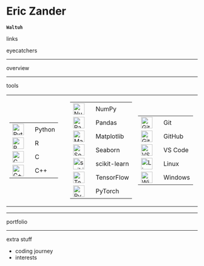 # Eric Zander

**`Waltuh`**

links

eyecatchers

---

overview

---

tools

<table>
    <tr><td>
        <table>
            <tr>
                <td><img align="left" alt="Python" width="30px" style="padding-right:10px;" src="https://cdn.jsdelivr.net/gh/devicons/devicon/icons/python/python-plain.svg" /></td>
                <td>Python</td>
            </tr><tr>
                <td><img align="left" alt="R" width="30px" style="padding-right:10px;" src="https://cdn.jsdelivr.net/gh/devicons/devicon/icons/r/r-plain.svg" /></td>
                <td>R</td>
            </tr><tr>
                <td><img align="left" alt="C" width="30px" style="padding-right:10px;" src="https://cdn.jsdelivr.net/gh/devicons/devicon/icons/c/c-plain.svg" /></td>
                <td>C</td>
            </tr><tr>
                <td><img align="left" alt="C++" width="30px" style="padding-right:10px;" src="https://cdn.jsdelivr.net/gh/devicons/devicon/icons/cplusplus/cplusplus-plain.svg" /></td>
                <td>C++</td>
            </tr>
        </table>
    </td><td>
        </td><td>
        <table>
            <tr>
                <td><img align="left" alt="NumPy" width="30px" style="padding-right:10px;" src="https://cdn.jsdelivr.net/gh/devicons/devicon/icons/numpy/numpy-original.svg" /></td>
                <td>NumPy</td>
            </tr><tr>
                <td><img align="left" alt="Pandas" width="30px" style="padding-right:10px;" src="https://cdn.jsdelivr.net/gh/devicons/devicon/icons/pandas/pandas-original.svg" /></td>
                <td>Pandas</td>
            </tr><tr>
                <td><img align="left" alt="Matplotlib" width="30px" style="padding-right:10px;" src="https://upload.wikimedia.org/wikipedia/commons/8/84/Matplotlib_icon.svg" /></td>
                <td>Matplotlib</td>
            </tr><tr>
                <td><img align="left" alt="Seaborn" width="30px" style="padding-right:10px;" src="https://seaborn.pydata.org/_images/logo-mark-lightbg.svg" /></td>
                <td>Seaborn</td>
            </tr><tr>
                <td><img align="left" alt="scikit-learn" width="30px" style="padding-right:10px;" src="https://upload.wikimedia.org/wikipedia/commons/0/05/Scikit_learn_logo_small.svg" /></td>
                <td>scikit-learn</td>
            </tr><tr>
                <td><img align="left" alt="TensorFlow" width="30px" style="padding-right:10px;" src="https://cdn.jsdelivr.net/gh/devicons/devicon/icons/tensorflow/tensorflow-original.svg" /></td>
                <td>TensorFlow</td>
            </tr><tr>
                <td><img align="left" alt="PyTorch" width="30px" style="padding-right:10px;" src="https://cdn.jsdelivr.net/gh/devicons/devicon/icons/pytorch/pytorch-original.svg" /></td>
                <td>PyTorch</td>
            </tr>
        </table>
    </td><td>
        <table>
            <tr>
                <td><img align="left" alt="Git" width="30px" style="padding-right:10px;" src="https://cdn.jsdelivr.net/gh/devicons/devicon/icons/git/git-original.svg" /></td>
                <td>Git</td>
            </tr><tr>
                <td><img align="left" alt="GitHub" width="30px" style="padding-right:10px;" src="https://cdn.jsdelivr.net/gh/devicons/devicon/icons/github/github-original.svg" /></td>
                <td>GitHub</td>
            </tr><tr>
                <td><img align="left" alt="VS Code" width="30px" style="padding-right:10px;" src="https://cdn.jsdelivr.net/gh/devicons/devicon/icons/vscode/vscode-original.svg" /></td>
                <td>VS Code</td>
            </tr><tr>
                <td><img align="left" alt="Linux" width="30px" style="padding-right:10px;" src="https://cdn.jsdelivr.net/gh/devicons/devicon/icons/linux/linux-original.svg" /></td>
                <td>Linux</td>
            </tr><tr>
                <td><img align="left" alt="Windows" width="30px" style="padding-right:10px;" src="https://cdn.jsdelivr.net/gh/devicons/devicon/icons/windows8/windows8-original.svg" /></td>
                <td>Windows</td>
            </tr>
        </table>
    </td><td>
        <table>
            <tr>
                <td><img align="left" alt="Jupyter" width="30px" style="padding-right:10px;" src="https://cdn.jsdelivr.net/gh/devicons/devicon/icons/jupyter/jupyter-original.svg" /></td>
                <td>Jupyter</td>
            </tr><tr>
                <td><img align="left" alt="Anaconda" width="30px" style="padding-right:10px;" src="https://cdn.jsdelivr.net/gh/devicons/devicon/icons/anaconda/anaconda-original.svg" /></td>
                <td>Anaconda</td>
            </tr><tr>
                <td><img align="left" alt="MySQL" width="30px" style="padding-right:10px;" src="https://cdn.jsdelivr.net/gh/devicons/devicon/icons/mysql/mysql-original.svg" /></td>
                <td>MySQL</td>
            </tr><tr>
                <td><img align="left" alt="SQLite" width="30px" style="padding-right:10px;" src="https://cdn.jsdelivr.net/gh/devicons/devicon/icons/sqlite/sqlite-original.svg" /></td>
                <td>SQLite</td>
            </tr>
        </table>
    </td></tr>
</table>


---

portfolio

---

extra stuff
* coding journey
* interests
